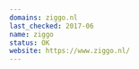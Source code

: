 ```yaml
---
domains: ziggo.nl
last_checked: 2017-06
name: ziggo
status: OK
website: https://www.ziggo.nl/
---
```

